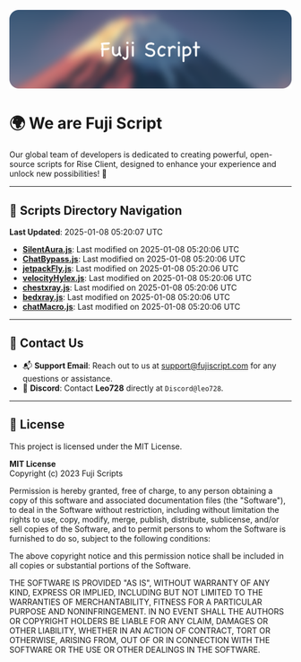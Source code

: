 ![Banner](.github/b.webp)

# 🌍 **We are Fuji Script**

Our global team of developers is dedicated to creating powerful, open-source scripts for Rise Client, designed to enhance your experience and unlock new possibilities! 🌟

---
<!-- SCRIPTS_NAVIGATION_START -->
## 📂 **Scripts Directory Navigation**

**Last Updated**: 2025-01-08 05:20:07 UTC

- **[SilentAura.js](scripts/SilentAura.js)**: Last modified on 2025-01-08 05:20:06 UTC
- **[ChatBypass.js](scripts/ChatBypass.js)**: Last modified on 2025-01-08 05:20:06 UTC
- **[jetpackFly.js](scripts/jetpackFly.js)**: Last modified on 2025-01-08 05:20:06 UTC
- **[velocityHylex.js](scripts/velocityHylex.js)**: Last modified on 2025-01-08 05:20:06 UTC
- **[chestxray.js](scripts/chestxray.js)**: Last modified on 2025-01-08 05:20:06 UTC
- **[bedxray.js](scripts/bedxray.js)**: Last modified on 2025-01-08 05:20:06 UTC
- **[chatMacro.js](scripts/chatMacro.js)**: Last modified on 2025-01-08 05:20:06 UTC

<!-- SCRIPTS_NAVIGATION_END -->

---

## 💬 **Contact Us**  
- 📬 **Support Email**: Reach out to us at [support@fujiscript.com](mailto:support@fujiscript.com) for any questions or assistance.  
- 💬 **Discord**: Contact **Leo728** directly at `Discord@leo728`.

---

## 📜 **License**

This project is licensed under the MIT License.  

**MIT License**  
Copyright (c) 2023 Fuji Scripts  

Permission is hereby granted, free of charge, to any person obtaining a copy of this software and associated documentation files (the "Software"), to deal in the Software without restriction, including without limitation the rights to use, copy, modify, merge, publish, distribute, sublicense, and/or sell copies of the Software, and to permit persons to whom the Software is furnished to do so, subject to the following conditions:  

The above copyright notice and this permission notice shall be included in all copies or substantial portions of the Software.  

THE SOFTWARE IS PROVIDED "AS IS", WITHOUT WARRANTY OF ANY KIND, EXPRESS OR IMPLIED, INCLUDING BUT NOT LIMITED TO THE WARRANTIES OF MERCHANTABILITY, FITNESS FOR A PARTICULAR PURPOSE AND NONINFRINGEMENT. IN NO EVENT SHALL THE AUTHORS OR COPYRIGHT HOLDERS BE LIABLE FOR ANY CLAIM, DAMAGES OR OTHER LIABILITY, WHETHER IN AN ACTION OF CONTRACT, TORT OR OTHERWISE, ARISING FROM, OUT OF OR IN CONNECTION WITH THE SOFTWARE OR THE USE OR OTHER DEALINGS IN THE SOFTWARE.  
